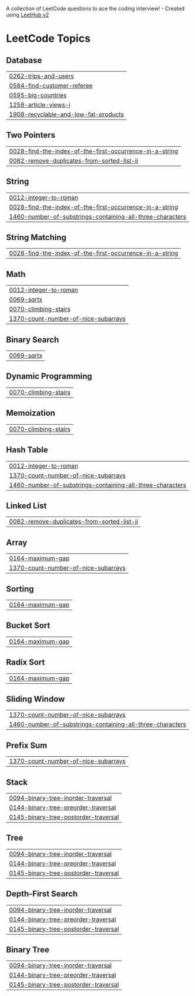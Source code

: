 A collection of LeetCode questions to ace the coding interview! - Created using [LeetHub v2](https://github.com/arunbhardwaj/LeetHub-2.0)
<!---LeetCode Topics Start-->
# LeetCode Topics
## Database
|  |
| ------- |
| [0262-trips-and-users](https://github.com/varshh7/LeetCode/tree/master/0262-trips-and-users) |
| [0584-find-customer-referee](https://github.com/varshh7/LeetCode/tree/master/0584-find-customer-referee) |
| [0595-big-countries](https://github.com/varshh7/LeetCode/tree/master/0595-big-countries) |
| [1258-article-views-i](https://github.com/varshh7/LeetCode/tree/master/1258-article-views-i) |
| [1908-recyclable-and-low-fat-products](https://github.com/varshh7/LeetCode/tree/master/1908-recyclable-and-low-fat-products) |
## Two Pointers
|  |
| ------- |
| [0028-find-the-index-of-the-first-occurrence-in-a-string](https://github.com/varshh7/LeetCode/tree/master/0028-find-the-index-of-the-first-occurrence-in-a-string) |
| [0082-remove-duplicates-from-sorted-list-ii](https://github.com/varshh7/LeetCode/tree/master/0082-remove-duplicates-from-sorted-list-ii) |
## String
|  |
| ------- |
| [0012-integer-to-roman](https://github.com/varshh7/LeetCode/tree/master/0012-integer-to-roman) |
| [0028-find-the-index-of-the-first-occurrence-in-a-string](https://github.com/varshh7/LeetCode/tree/master/0028-find-the-index-of-the-first-occurrence-in-a-string) |
| [1460-number-of-substrings-containing-all-three-characters](https://github.com/varshh7/LeetCode/tree/master/1460-number-of-substrings-containing-all-three-characters) |
## String Matching
|  |
| ------- |
| [0028-find-the-index-of-the-first-occurrence-in-a-string](https://github.com/varshh7/LeetCode/tree/master/0028-find-the-index-of-the-first-occurrence-in-a-string) |
## Math
|  |
| ------- |
| [0012-integer-to-roman](https://github.com/varshh7/LeetCode/tree/master/0012-integer-to-roman) |
| [0069-sqrtx](https://github.com/varshh7/LeetCode/tree/master/0069-sqrtx) |
| [0070-climbing-stairs](https://github.com/varshh7/LeetCode/tree/master/0070-climbing-stairs) |
| [1370-count-number-of-nice-subarrays](https://github.com/varshh7/LeetCode/tree/master/1370-count-number-of-nice-subarrays) |
## Binary Search
|  |
| ------- |
| [0069-sqrtx](https://github.com/varshh7/LeetCode/tree/master/0069-sqrtx) |
## Dynamic Programming
|  |
| ------- |
| [0070-climbing-stairs](https://github.com/varshh7/LeetCode/tree/master/0070-climbing-stairs) |
## Memoization
|  |
| ------- |
| [0070-climbing-stairs](https://github.com/varshh7/LeetCode/tree/master/0070-climbing-stairs) |
## Hash Table
|  |
| ------- |
| [0012-integer-to-roman](https://github.com/varshh7/LeetCode/tree/master/0012-integer-to-roman) |
| [1370-count-number-of-nice-subarrays](https://github.com/varshh7/LeetCode/tree/master/1370-count-number-of-nice-subarrays) |
| [1460-number-of-substrings-containing-all-three-characters](https://github.com/varshh7/LeetCode/tree/master/1460-number-of-substrings-containing-all-three-characters) |
## Linked List
|  |
| ------- |
| [0082-remove-duplicates-from-sorted-list-ii](https://github.com/varshh7/LeetCode/tree/master/0082-remove-duplicates-from-sorted-list-ii) |
## Array
|  |
| ------- |
| [0164-maximum-gap](https://github.com/varshh7/LeetCode/tree/master/0164-maximum-gap) |
| [1370-count-number-of-nice-subarrays](https://github.com/varshh7/LeetCode/tree/master/1370-count-number-of-nice-subarrays) |
## Sorting
|  |
| ------- |
| [0164-maximum-gap](https://github.com/varshh7/LeetCode/tree/master/0164-maximum-gap) |
## Bucket Sort
|  |
| ------- |
| [0164-maximum-gap](https://github.com/varshh7/LeetCode/tree/master/0164-maximum-gap) |
## Radix Sort
|  |
| ------- |
| [0164-maximum-gap](https://github.com/varshh7/LeetCode/tree/master/0164-maximum-gap) |
## Sliding Window
|  |
| ------- |
| [1370-count-number-of-nice-subarrays](https://github.com/varshh7/LeetCode/tree/master/1370-count-number-of-nice-subarrays) |
| [1460-number-of-substrings-containing-all-three-characters](https://github.com/varshh7/LeetCode/tree/master/1460-number-of-substrings-containing-all-three-characters) |
## Prefix Sum
|  |
| ------- |
| [1370-count-number-of-nice-subarrays](https://github.com/varshh7/LeetCode/tree/master/1370-count-number-of-nice-subarrays) |
## Stack
|  |
| ------- |
| [0094-binary-tree-inorder-traversal](https://github.com/varshh7/LeetCode/tree/master/0094-binary-tree-inorder-traversal) |
| [0144-binary-tree-preorder-traversal](https://github.com/varshh7/LeetCode/tree/master/0144-binary-tree-preorder-traversal) |
| [0145-binary-tree-postorder-traversal](https://github.com/varshh7/LeetCode/tree/master/0145-binary-tree-postorder-traversal) |
## Tree
|  |
| ------- |
| [0094-binary-tree-inorder-traversal](https://github.com/varshh7/LeetCode/tree/master/0094-binary-tree-inorder-traversal) |
| [0144-binary-tree-preorder-traversal](https://github.com/varshh7/LeetCode/tree/master/0144-binary-tree-preorder-traversal) |
| [0145-binary-tree-postorder-traversal](https://github.com/varshh7/LeetCode/tree/master/0145-binary-tree-postorder-traversal) |
## Depth-First Search
|  |
| ------- |
| [0094-binary-tree-inorder-traversal](https://github.com/varshh7/LeetCode/tree/master/0094-binary-tree-inorder-traversal) |
| [0144-binary-tree-preorder-traversal](https://github.com/varshh7/LeetCode/tree/master/0144-binary-tree-preorder-traversal) |
| [0145-binary-tree-postorder-traversal](https://github.com/varshh7/LeetCode/tree/master/0145-binary-tree-postorder-traversal) |
## Binary Tree
|  |
| ------- |
| [0094-binary-tree-inorder-traversal](https://github.com/varshh7/LeetCode/tree/master/0094-binary-tree-inorder-traversal) |
| [0144-binary-tree-preorder-traversal](https://github.com/varshh7/LeetCode/tree/master/0144-binary-tree-preorder-traversal) |
| [0145-binary-tree-postorder-traversal](https://github.com/varshh7/LeetCode/tree/master/0145-binary-tree-postorder-traversal) |
<!---LeetCode Topics End-->